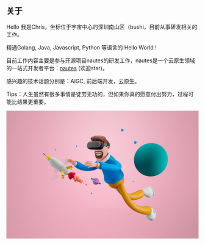 ## 关于

Hello 我是Chris，坐标位于宇宙中心的深圳南山区（bushi，目前从事研发相关的工作。

精通Golang, Java, Javascript, Python 等语言的 Hello World !

目前工作内容主要是参与开源项目nautes的研发工作，nautes是一个云原生领域的一站式开发者平台：[nautes](https://nautes.io) (欢迎star)。

感兴趣的技术话题分别是：AIGC, 前后端开发，云原生。

Tips：人生虽然有很多事情是徒劳无功的，但如果你真的愿意付出努力，过程可能比结果更重要。

![about me](./images/personal.jpg)